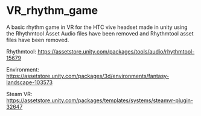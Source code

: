 # VR_rhythm_game
A basic rhythm game in VR for the HTC vive headset made in unity using the Rhythmtool Asset
Audio files have been removed and Rhythmtool asset files have been removed.

Rhythmtool: https://assetstore.unity.com/packages/tools/audio/rhythmtool-15679

Environment: https://assetstore.unity.com/packages/3d/environments/fantasy-landscape-103573

Steam VR: https://assetstore.unity.com/packages/templates/systems/steamvr-plugin-32647
